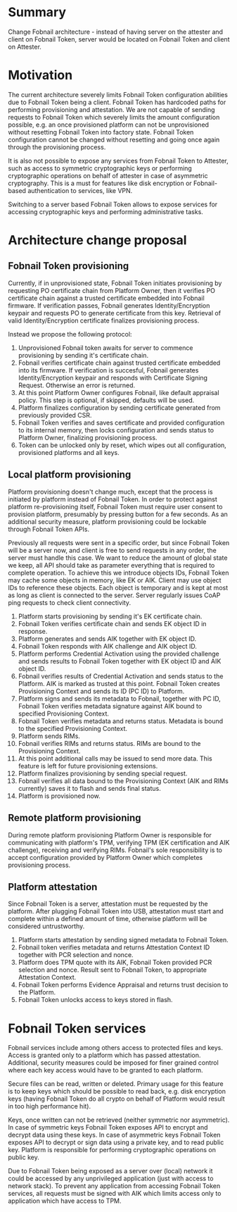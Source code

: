 # Summary

Change Fobnail architecture - instead of having server on the attester and
client on Fobnail Token, server would be located on Fobnail Token and client on
Attester.

# Motivation

The current architecture severely limits Fobnail Token configuration abilities
due to Fobnail Token being a client. Fobnail Token has hardcoded paths for
performing provisioning and attestation. We are not capable of sending requests
to Fobnail Token which severely limits the amount configuration possible, e.g.
an once provisioned platform can not be unprovisioned without resetting Fobnail
Token into factory state. Fobnail Token configuration cannot be changed without
resetting and going once again through the provisioning process.

It is also not possible to expose any services from Fobnail Token to Attester,
such as access to symmetric cryptographic keys or performing cryptographic
operations on behalf of attester in case of asymmetric cryptography. This is a
must for features like disk encryption or Fobnail-based authentication to
services, like VPN.

Switching to a server based Fobnail Token allows to expose services for
accessing cryptographic keys and performing administrative tasks.

# Architecture change proposal

## Fobnail Token provisioning

Currently, if in unprovisioned state, Fobnail Token initiates provisioning by
requesting PO certificate chain from Platform Owner, then it verifies PO
certificate chain against a trusted certificate embedded into Fobnail firmware.
If verification passes, Fobnail generates Identity/Encryption keypair and
requests PO to generate certificate from this key. Retrieval of valid
Identity/Encryption certificate finalizes provisioning process.

Instead we propose the following protocol:
1. Unprovisioned Fobnail token awaits for server to commence provisioning by
   sending it's certificate chain.
2. Fobnail verifies certificate chain against trusted certificate embedded into
   its firmware. If verification is succesful, Fobnail generates
   Identity/Encryption keypair and responds with Certificate Signing Request.
   Otherwise an error is returned.
3. At this point Platform Owner configures Fobnail, like default appraisal
   policy. This step is optional, if skipped, defaults will be used.
4. Platform finalizes configuration by sending certificate generated from
   previously provided CSR.
5. Fobnail Token verifies and saves certificate and provided configuration to
   its internal memory, then locks configuration and sends status to Platform
   Owner, finalizing provisioning process.
6. Token can be unlocked only by reset, which wipes out all configuration,
   provisioned platforms and all keys.

## Local platform provisioning

Platform provisioning doesn't change much, except that the process is initiated
by platform instead of Fobnail Token. In order to protect against platform
re-provisioning itself, Fobnail Token must require user consent to provision
platform, presumably by pressing button for a few seconds. As an additional
security measure, platform provisioning could be lockable through Fobnail Token
APIs.

Previously all requests were sent in a specific order, but since Fobnail Token
will be a server now, and client is free to send requests in any order, the
server must handle this case. We want to reduce the amount of global state we
keep, all API should take as parameter everything that is required to complete
operation. To achieve this we introduce objects IDs, Fobnail Token may cache
some objects in memory, like EK or AIK. Client may use object IDs to reference
these objects. Each object is temporary and is kept at most as long as client is
connected to the server. Server regularly issues CoAP ping requests to check
client connectivity.

1. Platform starts provisioning by sending it's EK certificate chain.
2. Fobnail Token verifies certificate chain and sends EK object ID in response.
3. Platform generates and sends AIK together with EK object ID.
4. Fobnail Token responds with AIK challenge and AIK object ID.
5. Platform performs Credential Activation using the provided challenge and
   sends results to Fobnail Token together with EK object ID and AIK object ID.
6. Fobnail verifies results of Credential Activation and sends status to
   the Platform. AIK is marked as trusted at this point. Fobnail Token creates
   Provisioning Context and sends its ID (PC ID) to Platform.
7. Platform signs and sends its metadata to Fobnail, together with PC ID,
   Fobnail Token verifies metadata signature against AIK bound to specified
   Provisioning Context.
8. Fobnail Token verifies metadata and returns status. Metadata is bound to the
   specified Provisioning Context.
9. Platform sends RIMs.
10. Fobnail verifies RIMs and returns status. RIMs are bound to the Provisioning
    Context.
11. At this point additional calls may be issued to send more data. This feature
    is left for future provisioning extensions.
12. Platform finalizes provisioning by sending special request.
13. Fobnail verifies all data bound to the Provisioning Context (AIK and RIMs
    currently) saves it to flash and sends final status.
14. Platform is provisioned now.

## Remote platform provisioning

During remote platform provisioning Platform Owner is responsible for
communicating with platform's TPM, verifying TPM (EK certification and AIK
challenge), receiving and verifying RIMs. Fobnail's sole responsibility is to
accept configuration provided by Platform Owner which completes provisioning
process.

## Platform attestation

Since Fobnail Token is a server, attestation must be requested by the platform.
After plugging Fobnail Token into USB, attestation must start and complete
within a defined amount of time, otherwise platform will be considered
untrustworthy.

1. Platform starts attestation by sending signed metadata to Fobnail Token.
2. Fobnail token verifies metadata and returns Attestation Context ID together
   with PCR selection and nonce.
3. Platform does TPM quote with its AIK, Fobnail Token provided PCR selection
   and nonce. Result sent to Fobnail Token, to appropriate Attestation Context.
4. Fobnail Token performs Evidence Appraisal and returns trust decision to the
   Platform.
5. Fobnail Token unlocks access to keys stored in flash.

# Fobnail Token services

Fobnail services include among others access to protected files and keys. Access
is granted only to a platform which has passed attestation. Additional, security
measures could be imposed for finer grained control where each key access would
have to be granted to each platform.

Secure files can be read, written or deleted. Primary usage for this feature is
to keep keys which should be possible to read back, e.g. disk encryption keys
(having Fobnail Token do all crypto on behalf of Platform would result in too
high performance hit).

Keys, once written can not be retrieved (neither symmetric nor asymmetric). In
case of symmetric keys Fobnail Token exposes API to encrypt and decrypt data
using these keys. In case of asymmetric keys Fobnail Token exposes API to
decrypt or sign data using a private key, and to read public key. Platform is
responsible for performing cryptographic operations on public key.

Due to Fobnail Token being exposed as a server over (local) network it could be
accessed by any unprivileged application (just with access to network stack).
To prevent any application from accessing Fobnail Token services, all requests
must be signed with AIK which limits access only to application which have
access to TPM.
